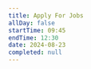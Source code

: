 ```yaml
---
title: Apply For Jobs
allDay: false
startTime: 09:45
endTime: 12:30
date: 2024-08-23
completed: null
---
```

